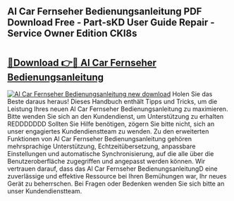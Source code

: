## Al Car Fernseher Bedienungsanleitung PDF Download Free - Part-sKD User Guide Repair - Service Owner Edition CKl8s

# <h2><a href="http://df3pyo3.blite.top/?on=Al+Car+Fernseher+Bedienungsanleitung">🔗Download 👉🔴 Al Car Fernseher Bedienungsanleitung</a></h2>

[![Al Car Fernseher Bedienungsanleitung new download](https://i.imgur.com/lujVjoI.png)](http://df3pyo3.blite.top/?on=Al+Car+Fernseher+Bedienungsanleitung)
Holen Sie das Beste daraus heraus! Dieses Handbuch enthält Tipps und Tricks, um die Leistung Ihres neuen Al Car Fernseher Bedienungsanleitung zu maximieren. Bitte wenden Sie sich an den Kundendienst, um Unterstützung zu erhalten REDDDDDDD Sollten Sie Hilfe benötigen, zögern Sie bitte nicht, sich an unser engagiertes Kundendienstteam zu wenden. Zu den erweiterten Funktionen von Al Car Fernseher Bedienungsanleitung gehören mehrsprachige Unterstützung, Echtzeitübersetzung, anpassbare Einstellungen und automatische Synchronisierung, auf die alle über die Benutzeroberfläche zugegriffen und angepasst werden können. Wir vertrauen darauf, dass das Al Car Fernseher BedienungsanleitungD eine zuverlässige und effektive Ressource bei Ihren Bemühungen war, Ihr neues Gerät zu beherrschen. Bei Fragen oder Bedenken wenden Sie sich bitte an unser Kundendienstteam.
